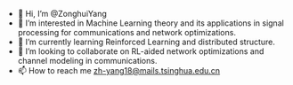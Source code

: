 - 👋 Hi, I’m @ZonghuiYang
- 👀 I’m interested in Machine Learning theory and its applications in signal processing for communications and network optimizations.
- 🌱 I’m currently learning Reinforced Learning and distributed structure.
- 💞️ I’m looking to collaborate on RL-aided network optimizations and channel modeling in communications.
- 📫 How to reach me zh-yang18@mails.tsinghua.edu.cn

<!---
ZonghuiYang/ZonghuiYang is a ✨ special ✨ repository because its `README.md` (this file) appears on your GitHub profile.
You can click the Preview link to take a look at your changes.
--->
